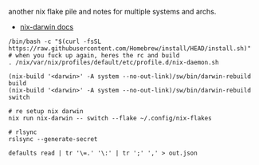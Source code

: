 another nix flake pile and notes for multiple systems and archs.

- [nix-darwin docs](https://daiderd.com/nix-darwin/)

```shell
/bin/bash -c "$(curl -fsSL https://raw.githubusercontent.com/Homebrew/install/HEAD/install.sh)"
# when you fuck up again, heres the rc and build
. /nix/var/nix/profiles/default/etc/profile.d/nix-daemon.sh

(nix-build '<darwin>' -A system --no-out-link)/sw/bin/darwin-rebuild build
(nix-build '<darwin>' -A system --no-out-link)/sw/bin/darwin-rebuild switch

# re setup nix darwin
nix run nix-darwin -- switch --flake ~/.config/nix-flakes
```

```
# rlsync
rslsync --generate-secret
```

```shell
defaults read | tr '\=.' '\:' | tr ';' ',' > out.json
```
